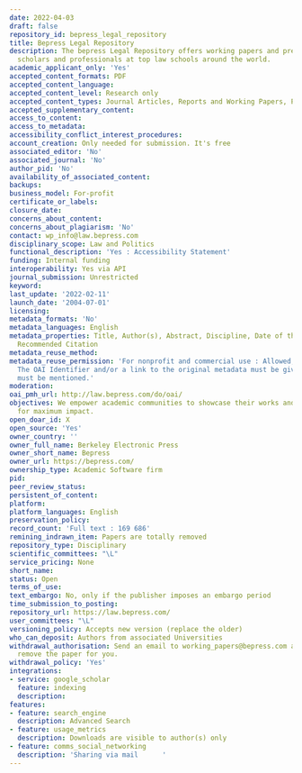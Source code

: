 ```yaml
---
date: 2022-04-03
draft: false
repository_id: bepress_legal_repository
title: Bepress Legal Repository
description: The bepress Legal Repository offers working papers and pre-prints from
  scholars and professionals at top law schools around the world.
academic_applicant_only: 'Yes'
accepted_content_formats: PDF
accepted_content_language:
accepted_content_level: Research only
accepted_content_types: Journal Articles, Reports and Working Papers, Preprints
accepted_supplementary_content:
access_to_content:
access_to_metadata:
accessibility_conflict_interest_procedures:
account_creation: Only needed for submission. It's free
associated_editor: 'No'
associated_journal: 'No'
author_pid: 'No'
availability_of_associated_content:
backups:
business_model: For-profit
certificate_or_labels:
closure_date:
concerns_about_content:
concerns_about_plagiarism: 'No'
contact: wp_info@law.bepress.com
disciplinary_scope: Law and Politics
functional_description: 'Yes : Accessibility Statement'
funding: Internal funding
interoperability: Yes via API
journal_submission: Unrestricted
keyword:
last_update: '2022-02-11'
launch_date: '2004-07-01'
licensing:
metadata_formats: 'No'
metadata_languages: English
metadata_properties: Title, Author(s), Abstract, Discipline, Date of the version,
  Recommended Citation
metadata_reuse_method:
metadata_reuse_permission: 'For nonprofit and commercial use : Allowed, with conditions:
  The OAI Identifier and/or a link to the original metadata must be given. The Repository
  must be mentioned.'
moderation:
oai_pmh_url: http://law.bepress.com/do/oai/
objectives: We empower academic communities to showcase their works and expertise
  for maximum impact.
open_doar_id: X
open_source: 'Yes'
owner_country: ''
owner_full_name: Berkeley Electronic Press
owner_short_name: Bepress
owner_url: https://bepress.com/
ownership_type: Academic Software firm
pid:
peer_review_status:
persistent_of_content:
platform:
platform_languages: English
preservation_policy:
record_count: 'Full text : 169 686'
remining_indrawn_item: Papers are totally removed
repository_type: Disciplinary
scientific_committees: "\L"
service_pricing: None
short_name:
status: Open
terms_of_use:
text_embargo: No, only if the publisher imposes an embargo period
time_submission_to_posting:
repository_url: https://law.bepress.com/
user_committees: "\L"
versioning_policy: Accepts new version (replace the older)
who_can_deposit: Authors from associated Universities
withdrawal_authorisation: Send an email to working_papers@bepress.com and we will
  remove the paper for you.
withdrawal_policy: 'Yes'
integrations:
- service: google_scholar
  feature: indexing
  description:
features:
- feature: search_engine
  description: Advanced Search
- feature: usage_metrics
  description: Downloads are visible to author(s) only
- feature: comms_social_networking
  description: 'Sharing via mail      '
---
```



